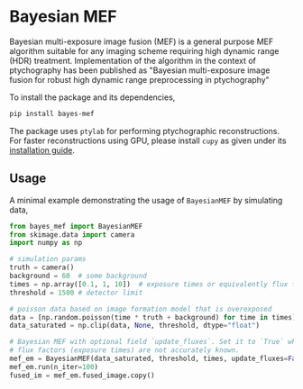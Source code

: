 # Bayesian MEF

Bayesian multi-exposure image fusion (MEF) is a general purpose MEF algorithm suitable for any imaging scheme requiring high dynamic range (HDR) treatment. Implementation of the algorithm in the context of ptychography has been published as "Bayesian multi-exposure image fusion for robust high dynamic range preprocessing in ptychography"

To install the package and its dependencies, 
```bash
pip install bayes-mef
```

The package uses `ptylab` for performing ptychographic reconstructions. For faster reconstructions using GPU, please install `cupy` as given under its [installation guide](https://docs.cupy.dev/en/stable/install.html).

## Usage

A minimal example demonstrating the usage of `BayesianMEF` by simulating data,
```python
from bayes_mef import BayesianMEF
from skimage.data import camera
import numpy as np

# simulation params
truth = camera()
background = 60  # some background
times = np.array([0.1, 1, 10])  # exposure times or equivalently flux factors
threshold = 1500 # detector limit

# poisson data based on image formation model that is overexposed
data = [np.random.poisson(time * truth + background) for time in times]
data_saturated = np.clip(data, None, threshold, dtype="float")

# Bayesian MEF with optional field `update_fluxes`. Set it to `True` when
# flux factors (exposure times) are not accurately known.
mef_em = BayesianMEF(data_saturated, threshold, times, update_fluxes=False)
mef_em.run(n_iter=100)
fused_im = mef_em.fused_image.copy()
```